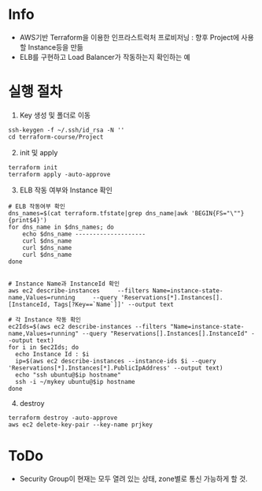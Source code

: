 # Info
* AWS기반 Terraform을 이용한 인프라스트럭처 프로비저닝 : 향후 Project에 사용할 Instance등을 만듦
* ELB를 구현하고 Load Balancer가 작동하는지 확인하는 예

# 실행 절차
1. Key 생성 및 폴더로 이동
```
ssh-keygen -f ~/.ssh/id_rsa -N ''
cd terraform-course/Project
```

2. init 및 apply
```
terraform init
terraform apply -auto-approve
```


3. ELB 작동 여부와 Instance 확인
```
# ELB 작동여부 확인
dns_names=$(cat terraform.tfstate|grep dns_name|awk 'BEGIN{FS="\""}{print$4}')
for dns_name in $dns_names; do
    echo $dns_name --------------------
    curl $dns_name
    curl $dns_name
    curl $dns_name
done


# Instance Name과 InstanceId 확인
aws ec2 describe-instances     --filters Name=instance-state-name,Values=running     --query 'Reservations[*].Instances[].[InstanceId, Tags[?Key==`Name`]]' --output text

# 각 Instance 작동 확인
ec2Ids=$(aws ec2 describe-instances --filters "Name=instance-state-name,Values=running" --query "Reservations[].Instances[].InstanceId" --output text)
for i in $ec2Ids; do
  echo Instance Id : $i
  ip=$(aws ec2 describe-instances --instance-ids $i --query 'Reservations[*].Instances[*].PublicIpAddress' --output text)
  echo "ssh ubuntu@$ip hostname"
  ssh -i ~/mykey ubuntu@$ip hostname
done
```

4. destroy
```
terraform destroy -auto-approve
aws ec2 delete-key-pair --key-name prjkey

```


# ToDo
* Security Group이 현재는 모두 열려 있는 상태, zone별로 통신 가능하게 할 것.
